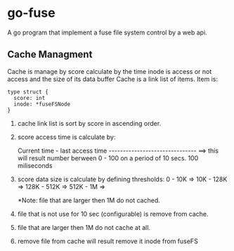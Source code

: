 # go-fuse

A go program that implement a fuse file system control by a web api.

## Cache Managment
Cache is manage by score calculate by the time inode is access or not access and the size of its data buffer
Cache is a link list of items. 
Item is:
````golang
type struct {
  score: int
  inode: *fuseFSNode
}
````
1. cache link list is sort by score in ascending order.
2. score access time is calculate by:

   Current time - last access time
   ------------------------------- ==> this will result number berween 0 - 100 on a period of 10 secs.
            100 miliseconds

3. score data size is calculate by defining thresholds:
   0    - 10K  => 
   10K  - 128K => 
   128K - 512K => 
   512K - 1M   =>    

   *Note: file that are larger then 1M do not cached.
4. file that is not use for 10 sec (configurable) is remove from cache.
5. file that are larger then 1M do not cache at all.
6. remove file from cache will result remove it inode from fuseFS
